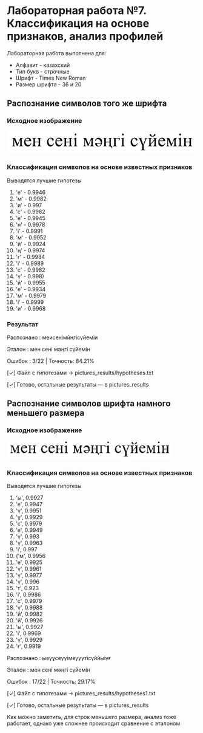 # Лабораторная работа №7. Классификация на основе признаков, анализ профилей

Лабораторная работа выполнена для:

- Алфавит - казахский
- Тип букв - строчные 
- Шрифт - Times New Roman 
- Размер шрифта - 36 и 20

## Распознание символов того же шрифта

### Исходное изображение

![phrase](../pictures_src/phrase.bmp)

### Классификация символов на основе известных признаков

Выводятся лучшие гипотезы

1. 'е' - 0.9946
2. 'м' - 0.9982
3. 'и' - 0.997
4. 'с' - 0.9982
5. 'е' - 0.9945
6. 'н' - 0.9978
7. 'і' - 0.9991
8. 'м' - 0.9952
9. 'й' - 0.9924
10. 'ң' - 0.9974
11. 'г' - 0.9984
12. 'і' - 0.9989
13. 'с' - 0.9982
14. 'ү' - 0.998)
15. 'й' - 0.9955
16. 'е' - 0.9934
17. 'м' - 0.9979
18. 'і' - 0.9999
19. 'и' - 0.9968

### Результат

Распознано : меисенімйңгісүйеміи

Эталон     : мен сені мәңгі сүйемін

Ошибок     : 3/22  |  Точность: 84.21%

[✓] Файл с гипотезами → pictures_results/hypotheses.txt

[✓] Готово, остальные результаты — в pictures_results


## Распознание символов шрифта намного меньшего размера

### Исходное изображение

![phrase](../pictures_src/phrase1.bmp)

### Классификация символов на основе известных признаков

Выводятся лучшие гипотезы

1. 'ы', 0.9927
2. 'е', 0.9947
3. 'ү', 0.9951
4. 'ұ', 0.9929
5. 'с', 0.9979
6. 'е', 0.9949
7. 'ү', 0.993
8. 'ү', 0.9963
9. 'і', 0.997
10. ('м', 0.9956
11. 'е', 0.9925
12. 'ү', 0.9961
13. 'ү', 0.9977
14. 'ү', 0.996
15. 'т', 0.923
16. 'і', 0.9986
17. 'с', 0.9979
18. 'ү', 0.9988
19. 'й', 0.9982
20. 'й', 0.9926
21. 'ы', 0.9927
22. 'і', 0.9969
23. 'ү', 0.9929
24. 'ғ', 0.9919

Распознано : ыеүұсеүүімеүүүтісүййыіүғ

Эталон     : мен сені мәңгі сүйемін

Ошибок     : 17/22  |  Точность: 29.17%

[✓] Файл с гипотезами → pictures_results/hypotheses1.txt

[✓] Готово, остальные результаты — в pictures_results

Как можно заметить, для строк меньшего размера, анализ тоже работает, однако уже сложнее происходит сравнение с эталоном